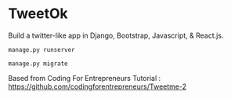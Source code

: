 # TweetOk
Build a twitter-like app in Django, Bootstrap, Javascript, &amp; React.js.

<code>manage.py runserver</code>

<code>manage.py migrate</code>

Based from Coding For Entrepreneurs Tutorial : 
https://github.com/codingforentrepreneurs/Tweetme-2